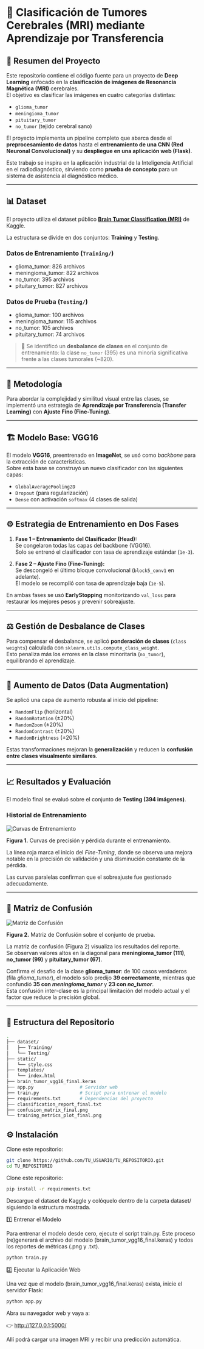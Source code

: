 # 🧠 Clasificación de Tumores Cerebrales (MRI) mediante Aprendizaje por Transferencia

## 📘 Resumen del Proyecto

Este repositorio contiene el código fuente para un proyecto de **Deep Learning** enfocado en la **clasificación de imágenes de Resonancia Magnética (MRI)** cerebrales.  
El objetivo es clasificar las imágenes en cuatro categorías distintas:

- `glioma_tumor`
- `meningioma_tumor`
- `pituitary_tumor`
- `no_tumor` (tejido cerebral sano)

El proyecto implementa un pipeline completo que abarca desde el **preprocesamiento de datos** hasta el **entrenamiento de una CNN (Red Neuronal Convolucional)** y su **despliegue en una aplicación web (Flask)**.

Este trabajo se inspira en la aplicación industrial de la Inteligencia Artificial en el radiodiagnóstico, sirviendo como **prueba de concepto** para un sistema de asistencia al diagnóstico médico.

---

## 📊 Dataset

El proyecto utiliza el dataset público **[Brain Tumor Classification (MRI)](https://www.kaggle.com/datasets/sartajbhuvaji/brain-tumor-classification-mri/data)** de Kaggle.

La estructura se divide en dos conjuntos: **Training** y **Testing**.

### Datos de Entrenamiento (`Training/`)
- glioma_tumor: 826 archivos  
- meningioma_tumor: 822 archivos  
- no_tumor: 395 archivos  
- pituitary_tumor: 827 archivos  

### Datos de Prueba (`Testing/`)
- glioma_tumor: 100 archivos  
- meningioma_tumor: 115 archivos  
- no_tumor: 105 archivos  
- pituitary_tumor: 74 archivos  

> 🔸 Se identificó un **desbalance de clases** en el conjunto de entrenamiento: la clase `no_tumor` (395) es una minoría significativa frente a las clases tumorales (~820).

---

## 🧬 Metodología

Para abordar la complejidad y similitud visual entre las clases, se implementó una estrategia de **Aprendizaje por Transferencia (Transfer Learning)** con **Ajuste Fino (Fine-Tuning)**.

---

## 🏗️ Modelo Base: VGG16

El modelo **VGG16**, preentrenado en **ImageNet**, se usó como *backbone* para la extracción de características.  
Sobre esta base se construyó un nuevo clasificador con las siguientes capas:

- `GlobalAveragePooling2D`
- `Dropout` (para regularización)
- `Dense` con activación `softmax` (4 clases de salida)

---

## ⚙️ Estrategia de Entrenamiento en Dos Fases

1. **Fase 1 – Entrenamiento del Clasificador (Head):**  
   Se congelaron todas las capas del backbone (VGG16).  
   Solo se entrenó el clasificador con tasa de aprendizaje estándar (`1e-3`).

2. **Fase 2 – Ajuste Fino (Fine-Tuning):**  
   Se descongeló el último bloque convolucional (`block5_conv1` en adelante).  
   El modelo se recompiló con tasa de aprendizaje baja (`1e-5`).

En ambas fases se usó **EarlyStopping** monitorizando `val_loss` para restaurar los mejores pesos y prevenir sobreajuste.

---

## ⚖️ Gestión de Desbalance de Clases

Para compensar el desbalance, se aplicó **ponderación de clases** (`class weights`) calculada con `sklearn.utils.compute_class_weight`.  
Esto penaliza más los errores en la clase minoritaria (`no_tumor`), equilibrando el aprendizaje.

---

## 🔁 Aumento de Datos (Data Augmentation)

Se aplicó una capa de aumento robusta al inicio del pipeline:

- `RandomFlip` (horizontal)  
- `RandomRotation` (±20%)  
- `RandomZoom` (±20%)  
- `RandomContrast` (±20%)  
- `RandomBrightness` (±20%)  

Estas transformaciones mejoran la **generalización** y reducen la **confusión entre clases visualmente similares**.

---

## 📈 Resultados y Evaluación

El modelo final se evaluó sobre el conjunto de **Testing (394 imágenes)**.

### Historial de Entrenamiento
![Curvas de Entrenamiento](training_metrics_plot_final.png)

**Figura 1.** Curvas de precisión y pérdida durante el entrenamiento.  

La línea roja marca el inicio del *Fine-Tuning*, donde se observa una mejora notable en la precisión de validación y una disminución constante de la pérdida.  

Las curvas paralelas confirman que el sobreajuste fue gestionado adecuadamente.

---
## 🧩 Matriz de Confusión

![Matriz de Confusión](confusion_matrix_final.png)

**Figura 2.** Matriz de Confusión sobre el conjunto de prueba.

La matriz de confusión (Figura 2) visualiza los resultados del reporte.  
Se observan valores altos en la diagonal para **meningioma_tumor (111)**, **no_tumor (99)** y **pituitary_tumor (67)**.

Confirma el desafío de la clase **glioma_tumor**: de 100 casos verdaderos (fila *glioma_tumor*), el modelo solo predijo **39 correctamente**, mientras que confundió **35 con *meningioma_tumor*** y **23 con *no_tumor***.  
Esta confusión inter-clase es la principal limitación del modelo actual y el factor que reduce la precisión global.

---
## 📁 Estructura del Repositorio

```bash
.
├── dataset/
│   ├── Training/
│   └── Testing/
├── static/
│   └── style.css
├── templates/
│   └── index.html
├── brain_tumor_vgg16_final.keras
├── app.py                 # Servidor web 
├── train.py               # Script para entrenar el modelo
├── requirements.txt       # Dependencias del proyecto
├── classification_report_final.txt
├── confusion_matrix_final.png
└── training_metrics_plot_final.png
```

## ⚙️ Instalación

Clone este repositorio:

```bash
git clone https://github.com/TU_USUARIO/TU_REPOSITORIO.git
cd TU_REPOSITORIO
```
Clone este repositorio:
```bash
pip install -r requirements.txt
```
Descargue el dataset de Kaggle y colóquelo dentro de la carpeta dataset/ siguiendo la estructura mostrada.

1️⃣ Entrenar el Modelo

Para entrenar el modelo desde cero, ejecute el script train.py.
Este proceso (re)generará el archivo del modelo (brain_tumor_vgg16_final.keras) y todos los reportes de métricas (.png y .txt).

```bash
python train.py
```

2️⃣ Ejecutar la Aplicación Web

Una vez que el modelo (brain_tumor_vgg16_final.keras) exista, inicie el servidor Flask:

```bash
python app.py
```
Abra su navegador web y vaya a:

👉 http://127.0.0.1:5000/

Allí podrá cargar una imagen MRI y recibir una predicción automática.
